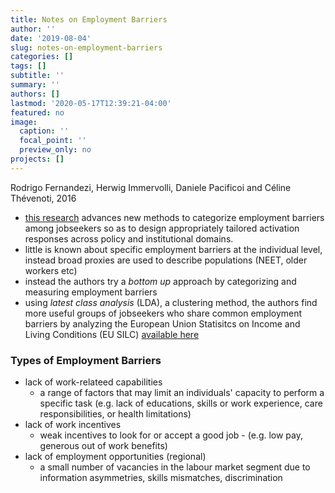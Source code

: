 ```yaml
---
title: Notes on Employment Barriers
author: ''
date: '2019-08-04'
slug: notes-on-employment-barriers
categories: []
tags: []
subtitle: ''
summary: ''
authors: []
lastmod: '2020-05-17T12:39:21-04:00'
featured: no
image:
  caption: ''
  focal_point: ''
  preview_only: no
projects: []
---
```


Rodrigo Fernandezi, Herwig Immervolli, Daniele Pacificoi and Céline Thévenoti, 2016

* [this research](https://www.oecd-ilibrary.org/social-issues-migration-health/faces-of-joblessness_5jlwvz47xptj-en?crawler=true) advances new methods to categorize employment barriers among jobseekers so as to design appropriately tailored activation responses across policy and institutional domains.
* little is known about specific employment barriers at the individual level, instead broad proxies are used to describe populations (NEET, older workers etc)
* instead the authors try a _bottom up_ approach by categorizing and measuring employment barriers
* using _latest class analysis_ (LDA), a clustering method, the authors find more useful groups of jobseekers who share common employment barriers by analyzing the European Union Statisitcs on Income and Living Conditions (EU SILC) [available here](https://ec.europa.eu/eurostat/web/microdata/european-union-statistics-on-income-and-living-conditions) 


### Types of Employment Barriers
* lack of work-relateed capabilities
	* a range of factors that may limit an individuals' capacity to perform a specific task (e.g. lack of educations, skills or work experience, care responsibilities, or health limitations)
* lack of work incentives
	* weak incentives to look for or accept a good job - (e.g. low pay, generous out of work benefits)
* lack of employment opportunities (regional)
	* a small number of vacancies in the labour market segment due to information asymmetries, skills mismatches, discrimination

